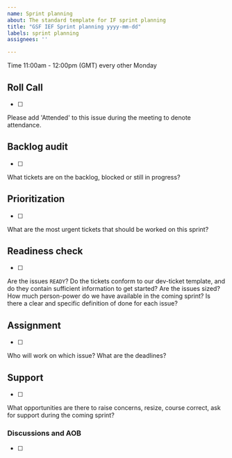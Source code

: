 ```yaml
---
name: Sprint planning
about: The standard template for IF sprint planning
title: "GSF IEF Sprint planning yyyy-mm-dd"
labels: sprint planning
assignees: ''

---
```


Time 11:00am - 12:00pm (GMT) every other Monday

## Roll Call
- [ ] 
Please add 'Attended' to this issue during the meeting to denote attendance.

## Backlog audit
- [ ] 
What tickets are on the backlog, blocked or still in progress?

## Prioritization
- [ ] 
What are the most urgent tickets that should be worked on this sprint?

## Readiness check
- [ ] 
Are the issues `READY`? Do the tickets conform to our dev-ticket template, and do they contain sufficient information to get started?
Are the issues sized? How much person-power do we have available in the coming sprint?
Is there a clear and specific definition of done for each issue?

## Assignment
- [ ] 
Who will work on which issue? What are the deadlines? 

## Support
- [ ] 
What opportunities are there to raise concerns, resize, course correct, ask for support during the coming sprint?

### Discussions and AOB
- [ ] 
